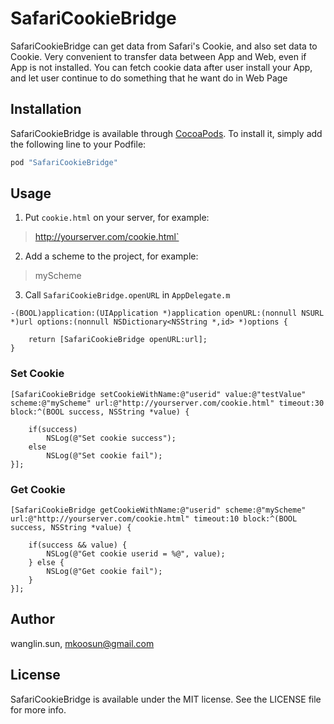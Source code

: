 # SafariCookieBridge
SafariCookieBridge can get data from Safari's Cookie, and also set data to Cookie. Very convenient to transfer data between App and Web, even if App is not installed. You can fetch cookie data after user install your App, and let user continue to do something that he want do in Web Page

## Installation

SafariCookieBridge is available through [CocoaPods](http://cocoapods.org). To install
it, simply add the following line to your Podfile:

```ruby
pod "SafariCookieBridge"
```

## Usage

1. Put `cookie.html` on your server, for example: 
> http://yourserver.com/cookie.html`

2. Add a scheme to the project, for example: 
> myScheme

3. Call `SafariCookieBridge.openURL` in `AppDelegate.m`

```
-(BOOL)application:(UIApplication *)application openURL:(nonnull NSURL *)url options:(nonnull NSDictionary<NSString *,id> *)options {
    
    return [SafariCookieBridge openURL:url];
}
```

### Set Cookie
```
[SafariCookieBridge setCookieWithName:@"userid" value:@"testValue" scheme:@"myScheme" url:@"http://yourserver.com/cookie.html" timeout:30 block:^(BOOL success, NSString *value) {
   
    if(success)
        NSLog(@"Set cookie success");
    else
        NSLog(@"Set cookie fail");
}];

```

### Get Cookie
```
[SafariCookieBridge getCookieWithName:@"userid" scheme:@"myScheme" url:@"http://yourserver.com/cookie.html" timeout:10 block:^(BOOL success, NSString *value) {
    
    if(success && value) {
        NSLog(@"Get cookie userid = %@", value);
    } else {
        NSLog(@"Get cookie fail");
    }
}];
```

## Author

wanglin.sun, mkoosun@gmail.com

## License

SafariCookieBridge is available under the MIT license. See the LICENSE file for more info.
